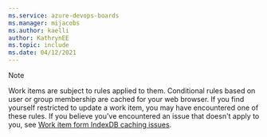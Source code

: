 ```yaml
---
ms.service: azure-devops-boards
ms.manager: mijacobs
ms.author: kaelli
author: KathrynEE
ms.topic: include
ms.date: 04/12/2021
---
```



> [!NOTE] 
> Work items are subject to rules applied to them. Conditional rules based on user or group membership are cached for your web browser. If you find yourself restricted to update a work item, you may have encountered one of these rules. If you believe you've encountered an issue that doesn't apply to you, see [Work item form IndexDB caching issues](../../organizations/settings/work/troubleshoot-work-item-form-caching-issues.md).